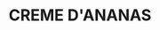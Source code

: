 ---
title: "CREME D'ANANAS"
subtitle:
ingredients:
  - title: 
    theingredients:
      - ingredient: "400γρ. πουρέ ανανά"
      - ingredient: "120γρ. κρόκους"
      - ingredient: "150γρ. αυγά"
      - ingredient: "100γρ. ζάχαρη"
      - ingredient: "1 φύλλο ζελατίνης"
      - ingredient: "150γρ. βούτυρο"
preparation:
  - title: 
    method: "Ανακατεύω τη ζάχαρη με αυγά και τους κρόκους για να κάνω μια κρεμέ. Ρίχνω τον πουρέ σε κατσαρόλα. Τον ζεσταίνω καλά και τον ρίχνω στην κρεμέ. Ανακατεύω εξισορροπώντας τη θερμοκρασία και τα βάζω πάλι πίσω στη κατσαρόλα ώσπου να βράσουν. Αφού πάρουν μια βράση τα κατεβάζω, σουρώνω και ρίχνω το φύλλο ζελατίνης αφού το έχω μουλιάσει προηγουμένως σε κρύο νερό. Στους 40 &#176;&#67; βάζω το βούτυρο. Φιλμάρω, βάζω στο ψυγείο και το δουλεύω την επόμενη ημέρα."
footnotes:
  - footnote:
---